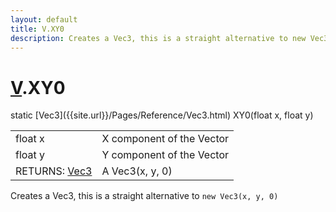 ```yaml
---
layout: default
title: V.XY0
description: Creates a Vec3, this is a straight alternative to new Vec3(x, y, 0)
---
```

# [V]({{site.url}}/Pages/Reference/V.html).XY0

<div class='signature' markdown='1'>
static [Vec3]({{site.url}}/Pages/Reference/Vec3.html) XY0(float x, float y)
</div>

|  |  |
|--|--|
|float x|X component of the Vector|
|float y|Y component of the Vector|
|RETURNS: [Vec3]({{site.url}}/Pages/Reference/Vec3.html)|A Vec3(x, y, 0)|

Creates a Vec3, this is a straight alternative to
`new Vec3(x, y, 0)`



